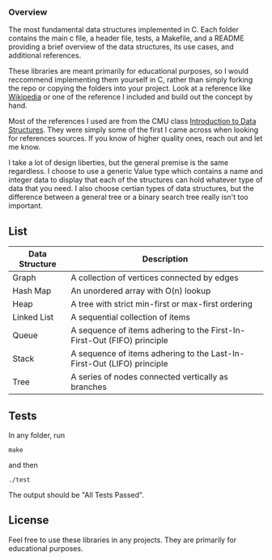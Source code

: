 ### Overview

The most fundamental data structures implemented in C. Each folder contains the main c file, a header file, tests, a Makefile, and a README providing a brief overview of the data structures, its use cases, and additional references.

These libraries are meant primarily for educational purposes, so I would reccommend implementing them yourself in C, rather than simply forking the repo or copying the folders into your project. Look at a reference like [Wikipedia](https://en.wikipedia.org/wiki/Data_structure) or one of the reference I included and build out the concept by hand.

Most of the references I used are from the CMU class [Introduction to Data Structures](https://www.andrew.cmu.edu/course/15-121/). They were simply some of the first I came across when looking for references sources. If you know of higher quality ones, reach out and let me know.

I take a lot of design liberties, but the general premise is the same regardless. I choose to use a generic Value type which contains a name and integer data to display that each of the structures can hold whatever type of data that you need. I also choose certian types of data structures, but the difference between a general tree or a binary search tree really isn't too important.

## List

| Data Structure | Description |
|----------------|-------------|
| Graph          | A collection of vertices connected by edges |
| Hash Map       | An unordered array with O(n) lookup |
| Heap           | A tree with strict min-first or max-first ordering |
| Linked List    | A sequential collection of items |
| Queue          | A sequence of items adhering to the First-In-First-Out (FIFO) principle |
| Stack          | A sequence of items adhering to the Last-In-First-Out (LIFO) principle |
| Tree           | A series of nodes connected vertically as branches |

## Tests

In any folder, run

```
make
```
and then

```
./test
```

The output should be "All Tests Passed".

## License

Feel free to use these libraries in any projects. They are primarily for educational purposes.
